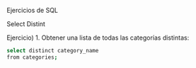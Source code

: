 Ejercicios de SQL

Select Distint

Ejercicio)  1.	Obtener una lista de todas las categorías distintas:

```sh
select distinct category_name
from categories;
```
